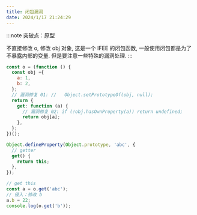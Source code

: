 ```yaml
---
title: 闭包漏洞
date: 2024/1/17 21:24:29
---
```


:::note
突破点：原型

不直接修改 o, 修改 obj 对象, 这是一个 IFEE 的闭包函数, 一般使用闭包都是为了不暴露内部的变量. 但是要注意一些特殊的漏洞处理.
:::

```js
const o = (function () {
  const obj ={
    a: 1,
    b: 2,
  };
  // 漏洞修复 01: //   Object.setPrototypeOf(obj, null);
  return {
    get: function (a) {
      // 漏洞修复 02: if (!obj.hasOwnProperty(a)) return undefined;
      return obj[a];
    },
  };
})();

Object.defineProperty(Object.prototype, 'abc', {
  // getter
  get() {
    return this;
  },
});

// get this
const a = o.get('abc');
// 侵入：修改 b
a.b = 22;
console.log(o.get('b'));
```
